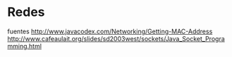 # Redes

fuentes
http://www.javacodex.com/Networking/Getting-MAC-Address
http://www.cafeaulait.org/slides/sd2003west/sockets/Java_Socket_Programming.html


